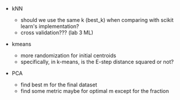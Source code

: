 - kNN
    - should we use the same k (best_k) when comparing with scikit learn's implementation?
    - cross validation??? (lab 3 ML)

- kmeans
    - more randomization for initial centroids
    - specifically, in k-means, is the E-step distance squared or not?

- PCA
    - find best m for the final dataset
    - find some metric maybe for optimal m except for the fraction